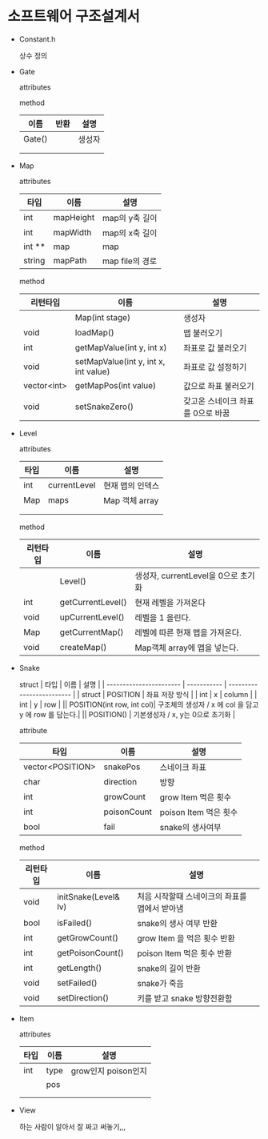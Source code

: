 # 소프트웨어 구조설계서

- Constant.h

  상수 정의

- Gate

  attributes

  method

  | 이름   | 반환 | 설명   |
  | ------ | ---- | ------ |
  | Gate() |      | 생성자 |
  |        |      |        |
  |        |      |        |

- Map

  attributes

  | 타입   | 이름      | 설명            |
  | ------ | --------- | --------------- |
  | int    | mapHeight | map의 y축 길이  |
  | int    | mapWidth  | map의 x축 길이  |
  | int ** | map       | map             |
  | string | mapPath   | map file의 경로 |

  method

  | 리턴타입      | 이름                                 | 설명                 |
  | ------------- | ------------------------------------ | -------------------- |
  |               | Map(int stage)                       | 생성자               |
  | void          | loadMap()                            | 맵 불러오기          |
  | int           | getMapValue(int y, int x)            | 좌표로 값 불러오기   |
  | void          | setMapValue(int y, int x, int value) | 좌표로 값 설정하기   |
  | vector\<int\> | getMapPos(int value)                 | 값으로 좌표 불러오기 |
  | void | setSnakeZero() | 갖고온 스네이크 좌표를 0으로 바꿈 |



- Level

  attributes

  | 타입  | 이름         | 설명             |
  | ----- | ------------ | ---------------- |
  | int   | currentLevel | 현재 맵의 인덱스 |
  | Map   | maps         | Map 객체 array   |
  |       |              |                  |
  |       |              |                  |

  method

  | 리턴타입 | 이름              | 설명                                |
  | -------- | ----------------- | ----------------------------------- |
  |          | Level()           | 생성자, currentLevel을 0으로 초기화 |
  | int     | getCurrentLevel() |  현재 레벨을 가져온다  |
  | void     | upCurrentLevel()  | 레벨을 1 올린다.     |
  | Map      | getCurrentMap()   |   레벨에 따른 현재 맵을 가져온다.     |
  | void     | createMap()              | Map객체 array에 맵을 넣는다.                                    |

- Snake
  
  struct
  | 타입                    | 이름        | 설명                      |
  | ----------------------- | ----------- | ------------------------- |
  | struct | POSITION | 좌표 저장 방식 |
  | int | x | column |
  | int | y | row |
  || POSITION(int row, int col)| 구조체의 생성자 / x 에 col 을 담고 y 에 row 를 담는다.|
  || POSITION() | 기본생성자 / x, y는 0으로 초기화 |


  attribute

  | 타입                    | 이름        | 설명                      |
  | ----------------------- | ----------- | ------------------------- |
  | vector\<POSITION\>   |  snakePos   | 스네이크 좌표                 |                    
  | char                    | direction   | 방향                      |
  | int                     | growCount   | grow Item 먹은 횟수       |
  | int                     | poisonCount | poison Item 먹은 횟수     |
  | bool                    | fail        | snake의 생사여부 |

  method

  | 리턴타입 | 이름             | 설명        |
  | -------- | ---------------- | ----------- |
  | void | initSnake(Level& lv)| 처음 시작할때 스네이크의 좌표를 맵에서 받아냄 |
  | bool     | isFailed()       | snake의 생사 여부 반환 |
  | int      | getGrowCount()   | grow Item 을 먹은 횟수 반환            |
  | int      | getPoisonCount() | poison Item 먹은 횟수 반환            |
  | int         | getLength()      | snake의 길이 반환            |
  |  void     | setFailed()      | snake가 죽음            |
  | void | setDirection() | 키를 받고 snake 방향전환함  |



- Item

  attributes

  | 타입 | 이름 | 설명                |
  | ---- | ---- | ------------------- |
  | int  | type | grow인지 poison인지 |
  |      | pos  |                     |
  |      |      |                     |
  |      |      |                     |



- View

  하는 사람이 알아서 잘 짜고 써놓기,,,

